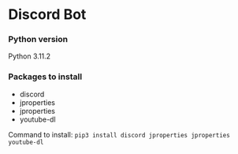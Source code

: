 # Discord Bot

### Python version
Python 3.11.2

### Packages to install
* discord
* jproperties
* jproperties
* youtube-dl

Command to install: `pip3 install discord jproperties jproperties youtube-dl`